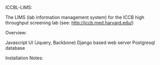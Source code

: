 ICCBL-LIMS:

The LIMS (lab information management system) for the ICCB high throughput screening lab (see: http://iccb.med.harvard.edu/)

Overview:

Javascript UI (Jquery, Backbone)
Django based web server
Postgresql database

Installation Notes:

